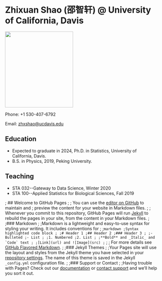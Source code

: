 # Zhixuan Shao (邵智轩) @ University of California, Davis

<img src="https://statistics.ucdavis.edu/sites/g/files/dgvnsk5166/files/styles/sf_profile/public/images/person/SHAO%2C%20Zhixuan.jpg?h=3bffa19b&itok=YvegL7Zo" width = "224" height = "250" />

Phone: +1 530-407-6792

Email: zhxshao@ucdavis.edu

## Education
* Expected to graduate in 2024, Ph.D. in Statistics, University of California, Davis.
* B.S. in Physics, 2019, Peking University.

## Teaching
* STA 032--Gateway to Data Science, Winter 2020
* STA 100--Applied Statistics for Biological Sciences, Fall 2019

; ## Welcome to GitHub Pages
; 
; You can use the [editor on GitHub](https://github.com/KillingVectorField/ZhixuanShao.github.io/edit/master/index.md) to maintain and ; preview the content for your website in Markdown files.
;
; Whenever you commit to this repository, GitHub Pages will run [Jekyll](https://jekyllrb.com/) to rebuild the pages in your site, from the content in your Markdown files.
;
;### Markdown
;
;Markdown is a lightweight and easy-to-use syntax for styling your writing. It includes conventions for
;
;```markdown
;Syntax highlighted code block
;
;# Header 1
;## Header 2
;### Header 3
;
;- Bulleted
;- List
;
;1. Numbered
;2. List
;
;**Bold** and _Italic_ and `Code` text
;
;[Link](url) and ![Image](src)
;```
;
; For more details see [GitHub Flavored Markdown](https://guides.github.com/features/mastering-markdown/).
;
;### Jekyll Themes
;
;Your Pages site will use the layout and styles from the Jekyll theme you have selected in your [repository settings](https://github.com/KillingVectorField/ZhixuanShao.github.io/settings). The name of this theme is saved in the Jekyll `_config.yml` configuration file.
;
;### Support or Contact
;
;Having trouble with Pages? Check out our [documentation](https://help.github.com/categories/github-pages-basics/) or [contact support](https://github.com/contact) and we’ll help you sort it out.

